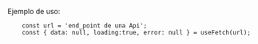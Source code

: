 Ejemplo de uso:
```
    const url = 'end_point de una Api';
    const { data: null, loading:true, error: null } = useFetch(url);
```
